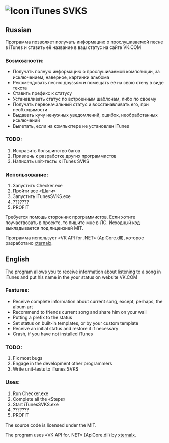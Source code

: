 ![Icon](http://dl.dropbox.com/u/3201889/svks.png) iTunes SVKS
===========

Russian
-------

Программа позволяет получать информацию о прослушиваемой песне в iTunes и ставить её название в ваш статус на сайте VK.COM


### Возможности:

* Получать полную информацию о прослушиваемой композиции, за исключением, наверное, картинки альбома
* Рекомендовать песню друзьям и помещать её на свою стену в виде текста
* Ставить префикс к статусу
* Устанавливать статус по встроенным шаблонам, либо по своему
* Получать первоначальный статус и восстанавливать его, при необходимости
* Выдавать кучу ненужных уведомлений, ошибок, необработанных исключений
* Вылетать, если на компьютере не установлен iTunes


### TODO:

1) Исправить большинство багов
2) Привлечь к разработке других программистов
3) Написать unit-тесты к iTunes SVKS


### Использование:

1) Запустить Checker.exe
2) Пройти все «Шаги»
3) Запустить iTunesSVKS.exe
4) ???????
5) PROFIT


Требуется помощь сторонних программистов. Если хотите поучаствовать в проекте, то пишите мне в ЛС.
Исходный код выкладывается под лицензией MIT.

Программа использует «VK API for .NET» (ApiCore.dll), которое разработано [xternalx](xternalx.com).

English
-------

The program allows you to receive information about listening to a song in iTunes and put his name in the your status on website VK.COM 


### Features: 

* Receive complete information about current song, except, perhaps, the album art 
* Recommend to friends current song and share him on your wall
* Putting a prefix to the status
* Set status on built-in templates, or by your custom template 
* Receive an initial status and restore it if necessary 
* Crash, if you have not installed iTunes 


### TODO: 

1) Fix most bugs 
2) Engage in the development other programmers
3) Write unit-tests to iTunes SVKS 


### Uses: 

1) Run Checker.exe 
2) Complete all the «Steps»
3) Start iTunesSVKS.exe 
4) ??????? 
5) PROFIT 


The source code is licensed under the MIT. 

The program uses «VK API for. NET» (ApiCore.dll) by [xternalx](xternalx.com). 